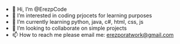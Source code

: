 - 👋 Hi, I’m @ErezpCode
- 👀 I’m interested in coding prjocets for learning purposes
- 🌱 I’m currently learning python, java, c#, html, css, js
- 💞️ I’m looking to collaborate on simple projects
- 📫 How to reach me please email me: erezporatwork@gmail.com

<!---
ErezpCode/ErezpCode is a ✨ special ✨ repository because its `README.md` (this file) appears on your GitHub profile.
You can click the Preview link to take a look at your changes.
--->
